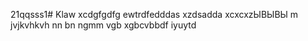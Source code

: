 21qqsss1# Klaw
xcdgfgdfg
ewtrdfedddas
xzdsadda
xcxcxzЫВЫВЫ
m jvjkvhkvh
nn bn ngmm vgb
xgbcvbbdf
iyuytd

